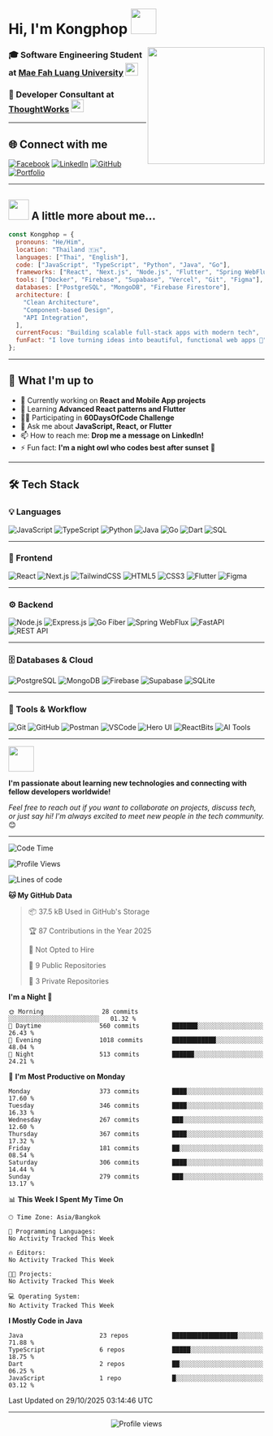 # Hi, I'm Kongphop <img src="https://media.giphy.com/media/mGcNjsfWAjY5AEZNw6/giphy.gif" width="50">

<img align='right' src="https://media.giphy.com/media/ieyl9zmCjO4b4t6qoY/giphy.gif" width="230">

### 🎓 Software Engineering Student at [Mae Fah Luang University](http://www.unb.br) <img src="https://media.giphy.com/media/fYSnHlufseco8Fh93Z/giphy.gif" width="25">
### 💼 Developer Consultant at [ThoughtWorks](https://www.thoughtworks.com) <img src="https://media.giphy.com/media/WUlplcMpOCEmTGBtBW/giphy.gif" width="25">

---

## 🌐 Connect with me

[![Facebook](https://img.shields.io/badge/-Kongphop%20Saenphai-1877F2?style=for-the-badge&logo=facebook&logoColor=white)](https://www.facebook.com/profile.php?id=100009078336515)
[![LinkedIn](https://img.shields.io/badge/-Kongphop-0077B5?style=for-the-badge&logo=linkedin&logoColor=white)](https://www.linkedin.com/in/kongphop-saenphai-34a557288/)
[![GitHub](https://img.shields.io/badge/-Kongphop1209-181717?style=for-the-badge&logo=github&logoColor=white)](https://github.com/kongphop1209)
[![Portfolio](https://img.shields.io/badge/-Portfolio-000000?style=for-the-badge&logo=vercel&logoColor=white)](https://profile-parking.vercel.app/)

---

## <img src="https://media.giphy.com/media/VgCDAzcKvsR6OM0uWg/giphy.gif" width="40"> A little more about me...

```javascript
const Kongphop = {
  pronouns: "He/Him",
  location: "Thailand 🇹🇭",
  languages: ["Thai", "English"],
  code: ["JavaScript", "TypeScript", "Python", "Java", "Go"],
  frameworks: ["React", "Next.js", "Node.js", "Flutter", "Spring WebFlux", "FastAPI"],
  tools: ["Docker", "Firebase", "Supabase", "Vercel", "Git", "Figma"],
  databases: ["PostgreSQL", "MongoDB", "Firebase Firestore"],
  architecture: [
    "Clean Architecture",
    "Component-based Design",
    "API Integration",
  ],
  currentFocus: "Building scalable full-stack apps with modern tech",
  funFact: "I love turning ideas into beautiful, functional web apps 🚀"
};
```

---

## 🚀 What I'm up to

- 🔭 Currently working on **React and Mobile App projects**
- 🌱 Learning **Advanced React patterns and Flutter**
- 👨‍💻 Participating in **60DaysOfCode Challenge**
- 💬 Ask me about **JavaScript, React, or Flutter**
- 📫 How to reach me: **Drop me a message on LinkedIn!**
- ⚡ Fun fact: **I'm a night owl who codes best after sunset** 🌙

---

## 🛠️ Tech Stack

### 💡 Languages
![JavaScript](https://img.shields.io/badge/-JavaScript-F7DF1E?style=flat-square&logo=javascript&logoColor=black)
![TypeScript](https://img.shields.io/badge/-TypeScript-3178C6?style=flat-square&logo=typescript&logoColor=white)
![Python](https://img.shields.io/badge/-Python-3776AB?style=flat-square&logo=python&logoColor=white)
![Java](https://img.shields.io/badge/-Java-007396?style=flat-square&logo=java&logoColor=white)
![Go](https://img.shields.io/badge/-Go-00ADD8?style=flat-square&logo=go&logoColor=white)
![Dart](https://img.shields.io/badge/-Dart-0175C2?style=flat-square&logo=dart&logoColor=white)
![SQL](https://img.shields.io/badge/-SQL-4479A1?style=flat-square&logo=postgresql&logoColor=white)

---

### 🎨 Frontend
![React](https://img.shields.io/badge/-React-61DAFB?style=flat-square&logo=react&logoColor=black)
![Next.js](https://img.shields.io/badge/-Next.js-000000?style=flat-square&logo=next.js&logoColor=white)
![TailwindCSS](https://img.shields.io/badge/-TailwindCSS-06B6D4?style=flat-square&logo=tailwindcss&logoColor=white)
![HTML5](https://img.shields.io/badge/-HTML5-E34F26?style=flat-square&logo=html5&logoColor=white)
![CSS3](https://img.shields.io/badge/-CSS3-1572B6?style=flat-square&logo=css3&logoColor=white)
![Flutter](https://img.shields.io/badge/-Flutter-02569B?style=flat-square&logo=flutter&logoColor=white)
![Figma](https://img.shields.io/badge/-Figma-F24E1E?style=flat-square&logo=figma&logoColor=white)

---

### ⚙️ Backend
![Node.js](https://img.shields.io/badge/-Node.js-339933?style=flat-square&logo=node.js&logoColor=white)
![Express.js](https://img.shields.io/badge/-Express.js-000000?style=flat-square&logo=express&logoColor=white)
![Go Fiber](https://img.shields.io/badge/-Go%20Fiber-00ADD8?style=flat-square&logo=go&logoColor=white)
![Spring WebFlux](https://img.shields.io/badge/-Spring%20WebFlux-6DB33F?style=flat-square&logo=spring&logoColor=white)
![FastAPI](https://img.shields.io/badge/-FastAPI-009688?style=flat-square&logo=fastapi&logoColor=white)
![REST API](https://img.shields.io/badge/-REST%20API-02569B?style=flat-square&logo=swagger&logoColor=white)

---

### 🗄️ Databases & Cloud
![PostgreSQL](https://img.shields.io/badge/-PostgreSQL-336791?style=flat-square&logo=postgresql&logoColor=white)
![MongoDB](https://img.shields.io/badge/-MongoDB-47A248?style=flat-square&logo=mongodb&logoColor=white)
![Firebase](https://img.shields.io/badge/-Firebase-FFCA28?style=flat-square&logo=firebase&logoColor=black)
![Supabase](https://img.shields.io/badge/-Supabase-3ECF8E?style=flat-square&logo=supabase&logoColor=white)
![SQLite](https://img.shields.io/badge/-SQLite-003B57?style=flat-square&logo=sqlite&logoColor=white)

---

### 🧰 Tools & Workflow
![Git](https://img.shields.io/badge/-Git-F05032?style=flat-square&logo=git&logoColor=white)
![GitHub](https://img.shields.io/badge/-GitHub-181717?style=flat-square&logo=github&logoColor=white)
![Postman](https://img.shields.io/badge/-Postman-FF6C37?style=flat-square&logo=postman&logoColor=white)
![VSCode](https://img.shields.io/badge/-VSCode-007ACC?style=flat-square&logo=visualstudiocode&logoColor=white)
![Hero UI](https://img.shields.io/badge/-Hero%20UI-0EA5E9?style=flat-square&logo=react&logoColor=white)
![ReactBits](https://img.shields.io/badge/-ReactBits-61DAFB?style=flat-square&logo=react&logoColor=black)
![AI Tools](https://img.shields.io/badge/-AI%20%26%20NLP%20Tools-8A2BE2?style=flat-square&logo=openai&logoColor=white)


---

<img src="https://media.giphy.com/media/LnQjpWaON8nhr21vNW/giphy.gif" width="50"> 

**I'm passionate about learning new technologies and connecting with fellow developers worldwide!** 

*Feel free to reach out if you want to collaborate on projects, discuss tech, or just say hi! I'm always excited to meet new people in the tech community.* 😊

---

<!--START_SECTION:waka-->
![Code Time](http://img.shields.io/badge/Code%20Time-55%20hrs%2015%20mins-blue)

![Profile Views](http://img.shields.io/badge/Profile%20Views-15-blue)

![Lines of code](https://img.shields.io/badge/From%20Hello%20World%20I%27ve%20Written-15.6%20million%20lines%20of%20code-blue)

**🐱 My GitHub Data** 

> 📦 37.5 kB Used in GitHub's Storage 
 > 
> 🏆 87 Contributions in the Year 2025
 > 
> 🚫 Not Opted to Hire
 > 
> 📜 9 Public Repositories 
 > 
> 🔑 3 Private Repositories 
 > 
**I'm a Night 🦉** 

```text
🌞 Morning                28 commits          ░░░░░░░░░░░░░░░░░░░░░░░░░   01.32 % 
🌆 Daytime                560 commits         ███████░░░░░░░░░░░░░░░░░░   26.43 % 
🌃 Evening                1018 commits        ████████████░░░░░░░░░░░░░   48.04 % 
🌙 Night                  513 commits         ██████░░░░░░░░░░░░░░░░░░░   24.21 % 
```
📅 **I'm Most Productive on Monday** 

```text
Monday                   373 commits         ████░░░░░░░░░░░░░░░░░░░░░   17.60 % 
Tuesday                  346 commits         ████░░░░░░░░░░░░░░░░░░░░░   16.33 % 
Wednesday                267 commits         ███░░░░░░░░░░░░░░░░░░░░░░   12.60 % 
Thursday                 367 commits         ████░░░░░░░░░░░░░░░░░░░░░   17.32 % 
Friday                   181 commits         ██░░░░░░░░░░░░░░░░░░░░░░░   08.54 % 
Saturday                 306 commits         ████░░░░░░░░░░░░░░░░░░░░░   14.44 % 
Sunday                   279 commits         ███░░░░░░░░░░░░░░░░░░░░░░   13.17 % 
```


📊 **This Week I Spent My Time On** 

```text
🕑︎ Time Zone: Asia/Bangkok

💬 Programming Languages: 
No Activity Tracked This Week

🔥 Editors: 
No Activity Tracked This Week

🐱‍💻 Projects: 
No Activity Tracked This Week

💻 Operating System: 
No Activity Tracked This Week
```

**I Mostly Code in Java** 

```text
Java                     23 repos            ██████████████████░░░░░░░   71.88 % 
TypeScript               6 repos             █████░░░░░░░░░░░░░░░░░░░░   18.75 % 
Dart                     2 repos             ██░░░░░░░░░░░░░░░░░░░░░░░   06.25 % 
JavaScript               1 repo              █░░░░░░░░░░░░░░░░░░░░░░░░   03.12 % 
```




 Last Updated on 29/10/2025 03:14:46 UTC
<!--END_SECTION:waka-->

---

<div align="center">
  <img src="https://komarev.com/ghpvc/?username=Kongphop1209&style=flat-square&color=blue" alt="Profile views"/>
</div>
